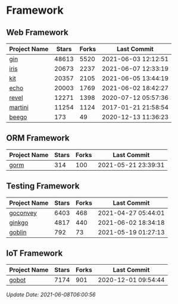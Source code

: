 # Framework

## Web Framework
| Project Name | Stars | Forks | Last Commit |
| ------------ | ----- | ----- | ----------- |
| [gin](https://github.com/gin-gonic/gin) | 48613 | 5520 | 2021-06-03 12:12:51 |
| [iris](https://github.com/kataras/iris) | 20673 | 2237 | 2021-06-07 12:33:19 |
| [kit](https://github.com/go-kit/kit) | 20357 | 2105 | 2021-06-05 13:44:19 |
| [echo](https://github.com/labstack/echo) | 20003 | 1769 | 2021-06-02 18:42:27 |
| [revel](https://github.com/revel/revel) | 12271 | 1398 | 2020-07-12 05:57:36 |
| [martini](https://github.com/go-martini/martini) | 11254 | 1124 | 2017-01-21 21:58:54 |
| [beego](https://github.com/astaxie/beego) | 173 | 49 | 2020-12-13 11:36:23 |

## ORM Framework
| Project Name | Stars | Forks | Last Commit |
| ------------ | ----- | ----- | ----------- |
| [gorm](https://github.com/jinzhu/gorm) | 314 | 100 | 2021-05-21 23:39:31 |

## Testing Framework
| Project Name | Stars | Forks | Last Commit |
| ------------ | ----- | ----- | ----------- |
| [goconvey](https://github.com/smartystreets/goconvey) | 6403 | 468 | 2021-04-27 05:44:01 |
| [ginkgo](https://github.com/onsi/ginkgo) | 4817 | 440 | 2021-06-02 18:34:18 |
| [goblin](https://github.com/franela/goblin) | 792 | 73 | 2021-05-19 01:27:13 |

## IoT Framework
| Project Name | Stars | Forks | Last Commit |
| ------------ | ----- | ----- | ----------- |
| [gobot](https://github.com/hybridgroup/gobot) | 7174 | 901 | 2020-12-01 09:54:44 |

*Update Date: 2021-06-08T06:00:56*